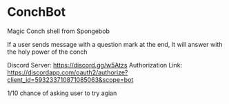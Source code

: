 # ConchBot
Magic Conch shell from Spongebob
 
If a user sends message with a question mark at the end, It will answer with the holy power of the conch

Discord Server: https://discord.gg/w5Atzs
Authorization Link: https://discordapp.com/oauth2/authorize?client_id=593233710871085063&scope=bot

1/10 chance of asking user to try agian
